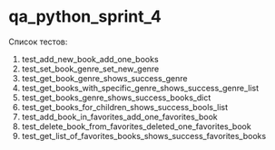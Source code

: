 # qa_python_sprint_4
Список тестов:
1. test_add_new_book_add_one_books
2. test_set_book_genre_set_new_genre
3. test_get_book_genre_shows_success_genre
4. test_get_books_with_specific_genre_shows_success_genre_list
5. test_get_books_genre_shows_success_books_dict
6. test_get_books_for_children_shows_success_bools_list
7. test_add_book_in_favorites_add_one_favorites_book
8. test_delete_book_from_favorites_deleted_one_favorites_book
9. test_get_list_of_favorites_books_shows_success_favorites_books
